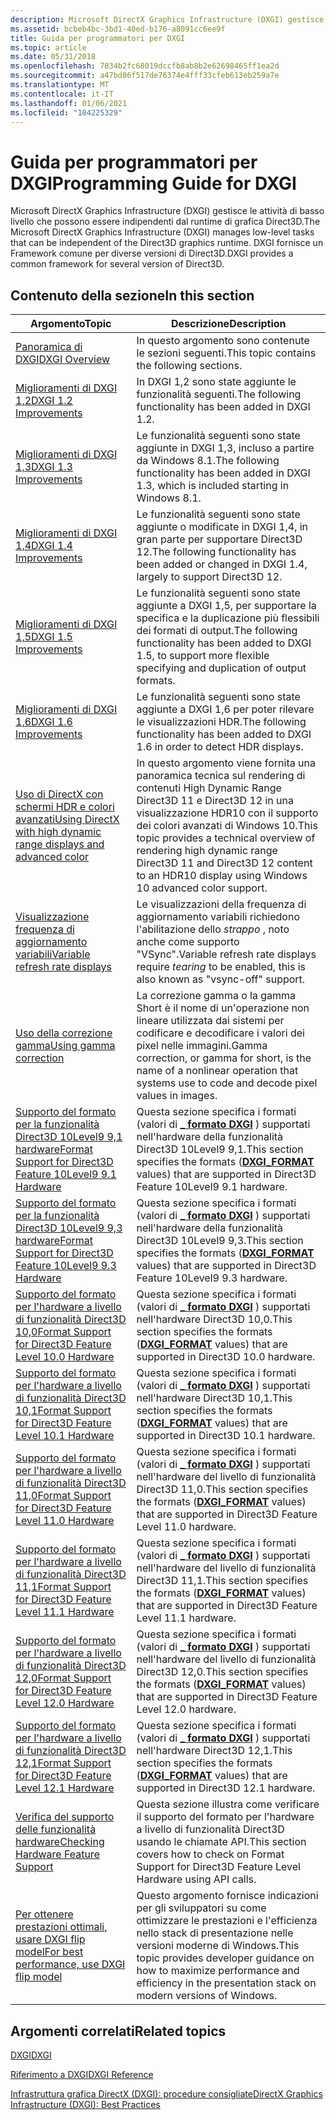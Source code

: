 ```yaml
---
description: Microsoft DirectX Graphics Infrastructure (DXGI) gestisce le attività di basso livello che possono essere indipendenti dal runtime di grafica Direct3D. DXGI fornisce un Framework comune per diverse versioni di Direct3D.
ms.assetid: bcbeb4bc-3bd1-40ed-b176-a8091cc6ee9f
title: Guida per programmatori per DXGI
ms.topic: article
ms.date: 05/31/2018
ms.openlocfilehash: 7834b2fc68019dccfb8ab8b2e62698465ff1ea2d
ms.sourcegitcommit: a47bd86f517de76374e4fff33cfeb613eb259a7e
ms.translationtype: MT
ms.contentlocale: it-IT
ms.lasthandoff: 01/06/2021
ms.locfileid: "104225329"
---
```

# <a name="programming-guide-for-dxgi"></a><span data-ttu-id="871ba-104">Guida per programmatori per DXGI</span><span class="sxs-lookup"><span data-stu-id="871ba-104">Programming Guide for DXGI</span></span>

<span data-ttu-id="871ba-105">Microsoft DirectX Graphics Infrastructure (DXGI) gestisce le attività di basso livello che possono essere indipendenti dal runtime di grafica Direct3D.</span><span class="sxs-lookup"><span data-stu-id="871ba-105">The Microsoft DirectX Graphics Infrastructure (DXGI) manages low-level tasks that can be independent of the Direct3D graphics runtime.</span></span> <span data-ttu-id="871ba-106">DXGI fornisce un Framework comune per diverse versioni di Direct3D.</span><span class="sxs-lookup"><span data-stu-id="871ba-106">DXGI provides a common framework for several version of Direct3D.</span></span>

## <a name="in-this-section"></a><span data-ttu-id="871ba-107">Contenuto della sezione</span><span class="sxs-lookup"><span data-stu-id="871ba-107">In this section</span></span>



| <span data-ttu-id="871ba-108">Argomento</span><span class="sxs-lookup"><span data-stu-id="871ba-108">Topic</span></span>                                                                                                                              | <span data-ttu-id="871ba-109">Descrizione</span><span class="sxs-lookup"><span data-stu-id="871ba-109">Description</span></span>                                                                                                                                                              |
|------------------------------------------------------------------------------------------------------------------------------------|--------------------------------------------------------------------------------------------------------------------------------------------------------------------------|
| [<span data-ttu-id="871ba-110">Panoramica di DXGI</span><span class="sxs-lookup"><span data-stu-id="871ba-110">DXGI Overview</span></span>](d3d10-graphics-programming-guide-dxgi.md)<br/>                                                              | <span data-ttu-id="871ba-111">In questo argomento sono contenute le sezioni seguenti.</span><span class="sxs-lookup"><span data-stu-id="871ba-111">This topic contains the following sections.</span></span><br/>                                                                                                                   |
| [<span data-ttu-id="871ba-112">Miglioramenti di DXGI 1,2</span><span class="sxs-lookup"><span data-stu-id="871ba-112">DXGI 1.2 Improvements</span></span>](dxgi-1-2-improvements.md)<br/>                                                                      | <span data-ttu-id="871ba-113">In DXGI 1,2 sono state aggiunte le funzionalità seguenti.</span><span class="sxs-lookup"><span data-stu-id="871ba-113">The following functionality has been added in DXGI 1.2.</span></span><br/>                                                                                                       |
| [<span data-ttu-id="871ba-114">Miglioramenti di DXGI 1,3</span><span class="sxs-lookup"><span data-stu-id="871ba-114">DXGI 1.3 Improvements</span></span>](dxgi-1-3-improvements.md)<br/>                                                                      | <span data-ttu-id="871ba-115">Le funzionalità seguenti sono state aggiunte in DXGI 1,3, incluso a partire da Windows 8.1.</span><span class="sxs-lookup"><span data-stu-id="871ba-115">The following functionality has been added in DXGI 1.3, which is included starting in Windows 8.1.</span></span><br/>                                                            |
| [<span data-ttu-id="871ba-116">Miglioramenti di DXGI 1,4</span><span class="sxs-lookup"><span data-stu-id="871ba-116">DXGI 1.4 Improvements</span></span>](dxgi-1-4-improvements.md)<br/>                                                                      | <span data-ttu-id="871ba-117">Le funzionalità seguenti sono state aggiunte o modificate in DXGI 1,4, in gran parte per supportare Direct3D 12.</span><span class="sxs-lookup"><span data-stu-id="871ba-117">The following functionality has been added or changed in DXGI 1.4, largely to support Direct3D 12.</span></span> <br/>                                                           |
| [<span data-ttu-id="871ba-118">Miglioramenti di DXGI 1,5</span><span class="sxs-lookup"><span data-stu-id="871ba-118">DXGI 1.5 Improvements</span></span>](dxgi-1-5-improvements.md)<br/>                                                                      | <span data-ttu-id="871ba-119">Le funzionalità seguenti sono state aggiunte a DXGI 1,5, per supportare la specifica e la duplicazione più flessibili dei formati di output.</span><span class="sxs-lookup"><span data-stu-id="871ba-119">The following functionality has been added to DXGI 1.5, to support more flexible specifying and duplication of output formats.</span></span><br/>                                |
| [<span data-ttu-id="871ba-120">Miglioramenti di DXGI 1,6</span><span class="sxs-lookup"><span data-stu-id="871ba-120">DXGI 1.6 Improvements</span></span>](dxgi-1-6-improvements.md)<br/>                                                                      | <span data-ttu-id="871ba-121">Le funzionalità seguenti sono state aggiunte a DXGI 1,6 per poter rilevare le visualizzazioni HDR.</span><span class="sxs-lookup"><span data-stu-id="871ba-121">The following functionality has been added to DXGI 1.6 in order to detect HDR displays.</span></span><br/>                                                                       |
| [<span data-ttu-id="871ba-122">Uso di DirectX con schermi HDR e colori avanzati</span><span class="sxs-lookup"><span data-stu-id="871ba-122">Using DirectX with high dynamic range displays and advanced color</span></span>](../direct3darticles/high-dynamic-range.md)     | <span data-ttu-id="871ba-123">In questo argomento viene fornita una panoramica tecnica sul rendering di contenuti High Dynamic Range Direct3D 11 e Direct3D 12 in una visualizzazione HDR10 con il supporto dei colori avanzati di Windows 10.</span><span class="sxs-lookup"><span data-stu-id="871ba-123">This topic provides a technical overview of rendering high dynamic range Direct3D 11 and Direct3D 12 content to an HDR10 display using Windows 10 advanced color support.</span></span><br/> |
| [<span data-ttu-id="871ba-124">Visualizzazione frequenza di aggiornamento variabili</span><span class="sxs-lookup"><span data-stu-id="871ba-124">Variable refresh rate displays</span></span>](variable-refresh-rate-displays.md)<br/>                                                    | <span data-ttu-id="871ba-125">Le visualizzazioni della frequenza di aggiornamento variabili richiedono l'abilitazione dello *strappo* , noto anche come supporto "VSync".</span><span class="sxs-lookup"><span data-stu-id="871ba-125">Variable refresh rate displays require *tearing* to be enabled, this is also known as "vsync-off" support.</span></span><br/>                                                    |
| [<span data-ttu-id="871ba-126">Uso della correzione gamma</span><span class="sxs-lookup"><span data-stu-id="871ba-126">Using gamma correction</span></span>](using-gamma-correction.md)<br/>                                                                    | <span data-ttu-id="871ba-127">La correzione gamma o la gamma Short è il nome di un'operazione non lineare utilizzata dai sistemi per codificare e decodificare i valori dei pixel nelle immagini.</span><span class="sxs-lookup"><span data-stu-id="871ba-127">Gamma correction, or gamma for short, is the name of a nonlinear operation that systems use to code and decode pixel values in images.</span></span><br/>                        |
| [<span data-ttu-id="871ba-128">Supporto del formato per la funzionalità Direct3D 10Level9 9,1 hardware</span><span class="sxs-lookup"><span data-stu-id="871ba-128">Format Support for Direct3D Feature 10Level9 9.1 Hardware</span></span>](format-support-for-direct3d-feature-level-9-1-hardware.md)<br/> | <span data-ttu-id="871ba-129">Questa sezione specifica i formati (valori di [**\_ formato DXGI**](/windows/win32/api/dxgiformat/ne-dxgiformat-dxgi_format) ) supportati nell'hardware della funzionalità Direct3D 10Level9 9,1.</span><span class="sxs-lookup"><span data-stu-id="871ba-129">This section specifies the formats ([**DXGI\_FORMAT**](/windows/win32/api/dxgiformat/ne-dxgiformat-dxgi_format) values) that are supported in Direct3D Feature 10Level9 9.1 hardware.</span></span><br/>        |
| [<span data-ttu-id="871ba-130">Supporto del formato per la funzionalità Direct3D 10Level9 9,3 hardware</span><span class="sxs-lookup"><span data-stu-id="871ba-130">Format Support for Direct3D Feature 10Level9 9.3 Hardware</span></span>](format-support-for-direct3d-feature-level-9-3-hardware.md)<br/> | <span data-ttu-id="871ba-131">Questa sezione specifica i formati (valori di [**\_ formato DXGI**](/windows/win32/api/dxgiformat/ne-dxgiformat-dxgi_format) ) supportati nell'hardware della funzionalità Direct3D 10Level9 9,3.</span><span class="sxs-lookup"><span data-stu-id="871ba-131">This section specifies the formats ([**DXGI\_FORMAT**](/windows/win32/api/dxgiformat/ne-dxgiformat-dxgi_format) values) that are supported in Direct3D Feature 10Level9 9.3 hardware.</span></span><br/>        |
| [<span data-ttu-id="871ba-132">Supporto del formato per l'hardware a livello di funzionalità Direct3D 10,0</span><span class="sxs-lookup"><span data-stu-id="871ba-132">Format Support for Direct3D Feature Level 10.0 Hardware</span></span>](format-support-for-direct3d-feature-level-10-0-hardware.md)<br/>  | <span data-ttu-id="871ba-133">Questa sezione specifica i formati (valori di [**\_ formato DXGI**](/windows/win32/api/dxgiformat/ne-dxgiformat-dxgi_format) ) supportati nell'hardware Direct3D 10,0.</span><span class="sxs-lookup"><span data-stu-id="871ba-133">This section specifies the formats ([**DXGI\_FORMAT**](/windows/win32/api/dxgiformat/ne-dxgiformat-dxgi_format) values) that are supported in Direct3D 10.0 hardware.</span></span><br/>                        |
| [<span data-ttu-id="871ba-134">Supporto del formato per l'hardware a livello di funzionalità Direct3D 10,1</span><span class="sxs-lookup"><span data-stu-id="871ba-134">Format Support for Direct3D Feature Level 10.1 Hardware</span></span>](format-support-for-direct3d-feature-level-10-1-hardware.md)<br/>  | <span data-ttu-id="871ba-135">Questa sezione specifica i formati (valori di [**\_ formato DXGI**](/windows/win32/api/dxgiformat/ne-dxgiformat-dxgi_format) ) supportati nell'hardware Direct3D 10,1.</span><span class="sxs-lookup"><span data-stu-id="871ba-135">This section specifies the formats ([**DXGI\_FORMAT**](/windows/win32/api/dxgiformat/ne-dxgiformat-dxgi_format) values) that are supported in Direct3D 10.1 hardware.</span></span><br/>                        |
| [<span data-ttu-id="871ba-136">Supporto del formato per l'hardware a livello di funzionalità Direct3D 11,0</span><span class="sxs-lookup"><span data-stu-id="871ba-136">Format Support for Direct3D Feature Level 11.0 Hardware</span></span>](format-support-for-direct3d-11-0-feature-level-hardware.md)<br/>  | <span data-ttu-id="871ba-137">Questa sezione specifica i formati (valori di [**\_ formato DXGI**](/windows/win32/api/dxgiformat/ne-dxgiformat-dxgi_format) ) supportati nell'hardware del livello di funzionalità Direct3D 11,0.</span><span class="sxs-lookup"><span data-stu-id="871ba-137">This section specifies the formats ([**DXGI\_FORMAT**](/windows/win32/api/dxgiformat/ne-dxgiformat-dxgi_format) values) that are supported in Direct3D Feature Level 11.0 hardware.</span></span><br/>          |
| [<span data-ttu-id="871ba-138">Supporto del formato per l'hardware a livello di funzionalità Direct3D 11,1</span><span class="sxs-lookup"><span data-stu-id="871ba-138">Format Support for Direct3D Feature Level 11.1 Hardware</span></span>](format-support-for-direct3d-11-1-feature-level-hardware.md)<br/>  | <span data-ttu-id="871ba-139">Questa sezione specifica i formati (valori di [**\_ formato DXGI**](/windows/win32/api/dxgiformat/ne-dxgiformat-dxgi_format) ) supportati nell'hardware del livello di funzionalità Direct3D 11,1.</span><span class="sxs-lookup"><span data-stu-id="871ba-139">This section specifies the formats ([**DXGI\_FORMAT**](/windows/win32/api/dxgiformat/ne-dxgiformat-dxgi_format) values) that are supported in Direct3D Feature Level 11.1 hardware.</span></span><br/>          |
| [<span data-ttu-id="871ba-140">Supporto del formato per l'hardware a livello di funzionalità Direct3D 12,0</span><span class="sxs-lookup"><span data-stu-id="871ba-140">Format Support for Direct3D Feature Level 12.0 Hardware</span></span>](hardware-support-for-direct3d-12-0-formats.md)<br/>               | <span data-ttu-id="871ba-141">Questa sezione specifica i formati (valori di [**\_ formato DXGI**](/windows/win32/api/dxgiformat/ne-dxgiformat-dxgi_format) ) supportati nell'hardware del livello di funzionalità Direct3D 12,0.</span><span class="sxs-lookup"><span data-stu-id="871ba-141">This section specifies the formats ([**DXGI\_FORMAT**](/windows/win32/api/dxgiformat/ne-dxgiformat-dxgi_format) values) that are supported in Direct3D Feature Level 12.0 hardware.</span></span><br/>          |
| [<span data-ttu-id="871ba-142">Supporto del formato per l'hardware a livello di funzionalità Direct3D 12,1</span><span class="sxs-lookup"><span data-stu-id="871ba-142">Format Support for Direct3D Feature Level 12.1 Hardware</span></span>](hardware-support-for-direct3d-12-1-formats.md)<br/>               | <span data-ttu-id="871ba-143">Questa sezione specifica i formati (valori di [**\_ formato DXGI**](/windows/win32/api/dxgiformat/ne-dxgiformat-dxgi_format) ) supportati nell'hardware Direct3D 12,1.</span><span class="sxs-lookup"><span data-stu-id="871ba-143">This section specifies the formats ([**DXGI\_FORMAT**](/windows/win32/api/dxgiformat/ne-dxgiformat-dxgi_format) values) that are supported in Direct3D 12.1 hardware.</span></span><br/>                        |
| [<span data-ttu-id="871ba-144">Verifica del supporto delle funzionalità hardware</span><span class="sxs-lookup"><span data-stu-id="871ba-144">Checking Hardware Feature Support</span></span>](checking-hardware-feature-support.md)<br/>                                              | <span data-ttu-id="871ba-145">Questa sezione illustra come verificare il supporto del formato per l'hardware a livello di funzionalità Direct3D usando le chiamate API.</span><span class="sxs-lookup"><span data-stu-id="871ba-145">This section covers how to check on Format Support for Direct3D Feature Level Hardware using API calls.</span></span><br/>                                                       |
| [<span data-ttu-id="871ba-146">Per ottenere prestazioni ottimali, usare DXGI flip model</span><span class="sxs-lookup"><span data-stu-id="871ba-146">For best performance, use DXGI flip model</span></span>](for-best-performance--use-dxgi-flip-model.md)<br/>                              | <span data-ttu-id="871ba-147">Questo argomento fornisce indicazioni per gli sviluppatori su come ottimizzare le prestazioni e l'efficienza nello stack di presentazione nelle versioni moderne di Windows.</span><span class="sxs-lookup"><span data-stu-id="871ba-147">This topic provides developer guidance on how to maximize performance and efficiency in the presentation stack on modern versions of Windows.</span></span><br/>                 |



 

## <a name="related-topics"></a><span data-ttu-id="871ba-148">Argomenti correlati</span><span class="sxs-lookup"><span data-stu-id="871ba-148">Related topics</span></span>

<dl> <dt>

[<span data-ttu-id="871ba-149">DXGI</span><span class="sxs-lookup"><span data-stu-id="871ba-149">DXGI</span></span>](dx-graphics-dxgi.md)
</dt> <dt>

[<span data-ttu-id="871ba-150">Riferimento a DXGI</span><span class="sxs-lookup"><span data-stu-id="871ba-150">DXGI Reference</span></span>](d3d10-graphics-reference-dxgi.md)
</dt> <dt>

[<span data-ttu-id="871ba-151">Infrastruttura grafica DirectX (DXGI): procedure consigliate</span><span class="sxs-lookup"><span data-stu-id="871ba-151">DirectX Graphics Infrastructure (DXGI): Best Practices</span></span>](../direct3darticles/dxgi-best-practices.md)
</dt> </dl>

 

 
